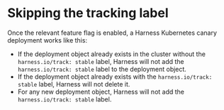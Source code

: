 # Skipping the tracking label

Once the relevant feature flag is enabled, a Harness Kubernetes canary deployment works like this:

* If the deployment object already exists in the cluster without the `harness.io/track: stable` label, Harness will not add the `harness.io/track: stable` label to the deployment object.
* If the deployment object already exists with the `harness.io/track: stable` label, Harness will not delete it.
* For any new deployment object, Harness will not add the `harness.io/track: stable` label.
